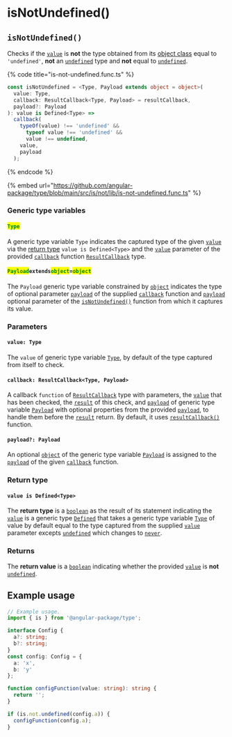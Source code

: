 # isNotUndefined()

## `isNotUndefined()`

Checks if the [`value`](isnotundefined.md#value-type) is **not** the type obtained from its [object class](https://developer.mozilla.org/en-US/docs/Web/JavaScript/Reference/Global\_Objects/Object/toString#using\_tostring\_to\_detect\_object\_class) equal to `'undefined'`, **not** an [`undefined`](https://developer.mozilla.org/en-US/docs/Web/JavaScript/Reference/Global\_Objects/undefined) type and **not** equal to [`undefined`](https://developer.mozilla.org/en-US/docs/Web/JavaScript/Reference/Global\_Objects/undefined).

{% code title="is-not-undefined.func.ts" %}
```typescript
const isNotUndefined = <Type, Payload extends object = object>(
  value: Type,
  callback: ResultCallback<Type, Payload> = resultCallback,
  payload?: Payload
): value is Defined<Type> =>
  callback(
    typeOf(value) !== 'undefined' &&
      typeof value !== 'undefined' &&
      value !== undefined,
    value,
    payload
  );
```
{% endcode %}

{% embed url="https://github.com/angular-package/type/blob/main/src/is/not/lib/is-not-undefined.func.ts" %}

### Generic type variables

#### <mark style="color:green;">**`Type`**</mark>

A generic type variable `Type` indicates the captured type of the given [`value`](isnotundefined.md#value-type) via the [return type](isnotundefined.md#return-type) `value is Defined<Type>` and the [`value`](../types/resultcallback.md#value-value) parameter of the provided [`callback`](isnotundefined.md#callback-resultcallback-less-than-type-payload-greater-than) function [`ResultCallback`](../types/resultcallback.md) type.

#### <mark style="color:green;">**`Payload`**</mark>**`extends`**<mark style="color:green;">**`object`**</mark>**`=`**<mark style="color:green;">**`object`**</mark>

The `Payload` generic type variable constrained by [`object`](https://www.typescriptlang.org/docs/handbook/basic-types.html#object) indicates the type of optional parameter [`payload`](../types/resultcallback.md#payload-payload) of the supplied [`callback`](isnotundefined.md#callback-resultcallback-less-than-any-payload-greater-than) function and [`payload`](isnotundefined.md#payload-payload) optional parameter of the [`isNotUndefined()`](isnotundefined.md#isnotundefined) function from which it captures its value.

### Parameters

#### `value: Type`

The `value` of generic type variable [`Type`](isnotundefined.md#type), by default of the type captured from itself to check.

#### `callback: ResultCallback<Type, Payload>`

A callback `function` of [`ResultCallback`](../types/resultcallback.md) type with parameters, the [`value`](isnotundefined.md#value-type) that has been checked, the [`result`](../types/resultcallback.md#result-boolean) of this check, and [`payload`](../types/resultcallback.md#payload-payload) of generic type variable [`Payload`](isnotundefined.md#payloadextendsobject-object) with optional properties from the provided [`payload`](isnotundefined.md#payload-payload), to handle them before the [`result`](../types/resultcallback.md#result-boolean) return. By default, it uses [`resultCallback()`](../helper/resultcallback.md) function.

#### `payload?: Payload`

An optional [`object`](https://developer.mozilla.org/en-US/docs/Web/JavaScript/Reference/Global\_Objects/Object) of the generic type variable [`Payload`](isnotundefined.md#payloadextendsobject-object) is assigned to the [`payload`](../types/resultcallback.md#payload-payload) of the given [`callback`](isnotundefined.md#callback-resultcallback-less-than-type-payload-greater-than) function.

### Return type

#### `value is Defined<Type>`

The **return type** is a [`boolean`](https://www.typescriptlang.org/docs/handbook/basic-types.html#boolean) as the result of its statement indicating the [`value`](isnotundefined.md#value-type) is a generic type [`Defined`](../types/defined.md) that takes a generic type variable [`Type`](isnotundefined.md#type) of value by default equal to the type captured from the supplied [`value`](isnotundefined.md#value-type) parameter excepts [`undefined`](https://www.typescriptlang.org/docs/handbook/basic-types.html#null-and-undefined) which changes to [`never`](https://www.typescriptlang.org/docs/handbook/basic-types.html#never).

### Returns

The **return value** is a [`boolean`](https://developer.mozilla.org/en-US/docs/Web/JavaScript/Reference/Global\_Objects/Boolean) indicating whether the provided [`value`](isnotundefined.md#value-type) is **not** [`undefined`](https://developer.mozilla.org/en-US/docs/Web/JavaScript/Reference/Global\_Objects/undefined).

## Example usage

```typescript
// Example usage.
import { is } from '@angular-package/type';

interface Config {
  a?: string;
  b?: string;
}
const config: Config = {
  a: 'x',
  b: 'y'
};

function configFunction(value: string): string {
  return '';
}

if (is.not.undefined(config.a)) {
  configFunction(config.a);
}
```
